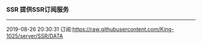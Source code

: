 ### SSR 提供SSR订阅服务
---
2019-08-26 20:30:31 订阅:https://raw.githubusercontent.com/King-1025/server/SSR/DATA
